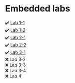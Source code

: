 # Embedded labs

✔️ [Lab 1-1](https://github.com/NeProgramist/Embedded/tree/master/lab1-1)   
✔️ [Lab 1-2](https://github.com/NeProgramist/Embedded/tree/master/lab1-2)    
✔️ [Lab 2-1](https://github.com/NeProgramist/Embedded/tree/master/lab2-1)     
✔️ [Lab 2-2](https://github.com/NeProgramist/Embedded/tree/master/lab2-2)       
✔️ [Lab 3-1](https://github.com/NeProgramist/Embedded/tree/master/lab3-1)  
❌ Lab 3-2  
❌ Lab 3-3   
❌ Lab 3-4   
❌ Lab 4   
